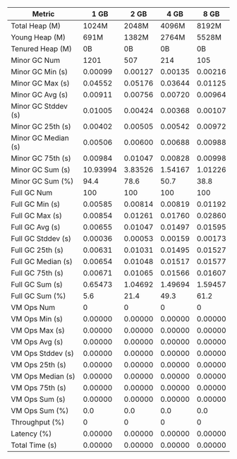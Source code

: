 | Metric | 1 GB | 2 GB | 4 GB | 8 GB |
|------|----|----|----|----|
| Total Heap (M) | 1024M | 2048M | 4096M | 8192M |
| Young Heap (M) | 691M | 1382M | 2764M | 5528M |
| Tenured Heap (M) | 0B | 0B | 0B | 0B |
| Minor GC Num | 1201 | 507 | 214 | 105 |
| Minor GC Min (s) | 0.00099 | 0.00127 | 0.00135 | 0.00216 |
| Minor GC Max (s) | 0.04552 | 0.05176 | 0.03644 | 0.01125 |
| Minor GC Avg (s) | 0.00911 | 0.00756 | 0.00720 | 0.00964 |
| Minor GC Stddev (s) | 0.01005 | 0.00424 | 0.00368 | 0.00107 |
| Minor GC 25th (s) | 0.00402 | 0.00505 | 0.00542 | 0.00972 |
| Minor GC Median (s) | 0.00506 | 0.00600 | 0.00688 | 0.00988 |
| Minor GC 75th (s) | 0.00984 | 0.01047 | 0.00828 | 0.00998 |
| Minor GC Sum (s) | 10.93994 | 3.83526 | 1.54167 | 1.01226 |
| Minor GC Sum (%) | 94.4 | 78.6 | 50.7 | 38.8 |
| Full GC Num | 100 | 100 | 100 | 100 |
| Full GC Min (s) | 0.00585 | 0.00814 | 0.00819 | 0.01192 |
| Full GC Max (s) | 0.00854 | 0.01261 | 0.01760 | 0.02860 |
| Full GC Avg (s) | 0.00655 | 0.01047 | 0.01497 | 0.01595 |
| Full GC Stddev (s) | 0.00036 | 0.00053 | 0.00159 | 0.00173 |
| Full GC 25th (s) | 0.00631 | 0.01031 | 0.01495 | 0.01527 |
| Full GC Median (s) | 0.00654 | 0.01048 | 0.01517 | 0.01577 |
| Full GC 75th (s) | 0.00671 | 0.01065 | 0.01566 | 0.01607 |
| Full GC Sum (s) | 0.65473 | 1.04692 | 1.49694 | 1.59457 |
| Full GC Sum (%) | 5.6 | 21.4 | 49.3 | 61.2 |
| VM Ops Num | 0 | 0 | 0 | 0 |
| VM Ops Min (s) | 0.00000 | 0.00000 | 0.00000 | 0.00000 |
| VM Ops Max (s) | 0.00000 | 0.00000 | 0.00000 | 0.00000 |
| VM Ops Avg (s) | 0.00000 | 0.00000 | 0.00000 | 0.00000 |
| VM Ops Stddev (s) | 0.00000 | 0.00000 | 0.00000 | 0.00000 |
| VM Ops 25th (s) | 0.00000 | 0.00000 | 0.00000 | 0.00000 |
| VM Ops Median (s) | 0.00000 | 0.00000 | 0.00000 | 0.00000 |
| VM Ops 75th (s) | 0.00000 | 0.00000 | 0.00000 | 0.00000 |
| VM Ops Sum (s) | 0.00000 | 0.00000 | 0.00000 | 0.00000 |
| VM Ops Sum (%) | 0.0 | 0.0 | 0.0 | 0.0 |
| Throughput (%) | 0 | 0 | 0 | 0 |
| Latency (%) | 0.00000 | 0.00000 | 0.00000 | 0.00000 |
| Total Time (s) | 0.00000 | 0.00000 | 0.00000 | 0.00000 |
